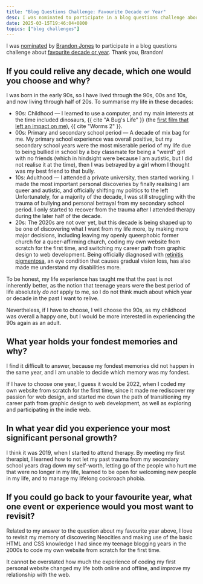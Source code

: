 ```yaml
---
title: "Blog Questions Challenge: Favourite Decade or Year"
desc: I was nominated to participate in a blog questions challenge about my favourite decade or year.
date: 2025-03-15T19:46:04+0800
topics: ["blog challenges"]
---
```


I was [nominated](https://social.lol/@mbjones/114068317382798850) by [Brandon Jones](https://krrd.ing/) to participate in a blog questions challenge about [favourite decade or year](https://krrd.ing/posts/favorite-decade-or-year-blog-challenge/). Thank you, Brandon!

## If you could relive any decade, which one would you choose and why?

I was born in the early 90s, so I have lived through the 90s, 00s and 10s, and now living through half of 20s. To summarise my life in these decades:

- 90s: Childhood — I learned to use a computer, and my main interests at the time included dinosaurs, {{ cite "A Bug's Life" }} (the [first film that left an impact on me](2024-11-04-weblogpomo-ama-first-movie-impact.md)), {{ cite "Worms 2" }}.
- 00s: Primary and secondary school period — A decade of mix bag for me. My primary school experience was overall positive, but my secondary school years were the most miserable period of my life due to being bullied in school by a boy classmate for being a "weird" girl with no friends (which in hindsight were because I am autistic, but I did not realise it at the time), then I was betrayed by a girl whom I thought was my best friend to that bully.
- 10s: Adulthood — I attended a private university, then started working. I made the most important personal discoveries by finally realising I am queer and autistic, and officially shifting my politics to the left Unfortunately, for a majority of the decade, I was still struggling with the trauma of bullying and personal betrayal from my secondary school period. I only started to recover from the trauma after I attended therapy during the later half of the decade.
- 20s: The 2020s are not over yet, but this decade is being shaped up to be one of discovering what I want from my life more, by making more major decisions, including leaving my openly queerphobic former church for a queer-affirming church, coding my own website from scratch for the first time, and switching my career path from graphic design to web development. Being officially diagnosed with [retinitis pigmentosa](2024-12-21-living-with-retinitis-pigmentosa.md), an eye condition that causes gradual vision loss, has also made me understand my disabilities more.

To be honest, my life experience has taught me that the past is not inherently better, as the notion that teenage years were the best period of life absolutely *do not* apply to me, so I do not think much about which year or decade in the past I want to relive.

Nevertheless, if I have to choose, I will choose the 90s, as my childhood was overall a happy one, but I would be more interested in experiencing the 90s again as an adult.

## What year holds your fondest memories and why?

I find it difficult to answer, because my fondest memories did not happen in the same year, and I am unable to decide which memory was my fondest.

If I have to choose one year, I guess it would be 2022, when I coded my own website from scratch for the first time, since it made me rediscover my passion for web design, and started me down the path of transitioning my career path from graphic design to web development, as well as exploring and participating in the indie web.

## In what year did you experience your most significant personal growth?

I think it was 2019, when I started to attend therapy. By meeting my first therapist, I learned how to not let my past trauma from my secondary school years drag down my self-worth, letting go of the people who hurt me that were no longer in my life, learned to be open for welcoming new people in my life, and to manage my lifelong cockroach phobia.

## If you could go back to your favourite year, what one event or experience would you most want to revisit?

Related to my answer to the question about my favourite year above, I love to revisit my memory of discovering Neocities and making use of the basic HTML and CSS knowledge I had since my teenage blogging years in the 2000s to code my own website from scratch for the first time.

It cannot be overstated how much the experience of coding my first personal website changed my life both online and offline, and improve my relationship with the web.
